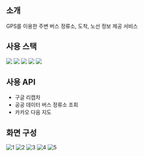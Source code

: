 ## 소개
GPS를 이용한 주변 버스 정류소, 도착, 노선 정보 제공 서비스

## 사용 스택
<img src="https://img.shields.io/badge/React-007396?style=flat-square&logo=React&logoColor=white"> <img src="https://img.shields.io/badge/Javascript-F7DF1E?style=flat-square&logo=javascript&logoColor=black"> <img src="https://img.shields.io/badge/Bootstrap-7952B3?style=flat-square&logo=Bootstrap&logoColor=white"> <img src="https://img.shields.io/badge/Github-181717?style=flat-square&logo=github&logoColor=white"> <img src="https://img.shields.io/badge/AWS-232F3E?style=flat-square&logo=Amazon AWS&logoColor=white">

## 사용 API
- 구글 리캡차
- 공공 데이터 버스 정류소 조회
- 카카오 다음 지도

## 화면 구성
![1](https://user-images.githubusercontent.com/13326651/196141940-04f28113-0623-414b-bbbf-a6f28d198c8d.PNG)
![2](https://user-images.githubusercontent.com/13326651/196141945-e20a43ea-78c1-48e9-8248-ed2ca8f6a98b.PNG)
![3](https://user-images.githubusercontent.com/13326651/196141948-342b97de-4e65-4fb4-a4a5-697186cc66ce.PNG)
![4](https://user-images.githubusercontent.com/13326651/196141949-d66c4b4e-0a70-42c1-8010-2fd5d09fbbb7.PNG)
![5](https://user-images.githubusercontent.com/13326651/196143143-3f0b8dd9-dc06-47d2-a8d6-a41e553e9ecf.PNG)
